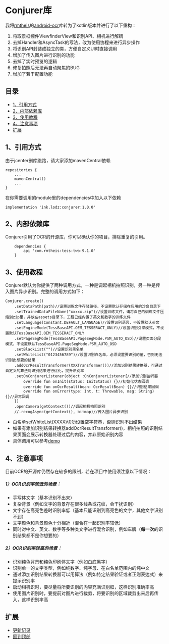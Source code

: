 # Conjurer库
我将[rmtheis](https://github.com/rmtheis)的[android-ocr](https://github.com/rmtheis/android-ocr)库转为了kotlin版本并进行了以下重构：
1. 将取景框控件ViewfinderView和识别API、相机进行解耦
2. 去掉Handler和AsyncTask的写法，改为使用协程来进行异步操作
3. 将识别API封装成独立的类，方便自定义UI时直接调用
4. 增加了传入图片进行识别的功能
5. 去掉了实时预览的逻辑
6. 修复拍照后无法再自动聚焦的BUG
7. 增加了若干配置功能

## 目录
- [1、引用方式](https://github.com/LZ9/JsBridgeKt/blob/master/README_CN.md#1引用方式)
- [2、内部依赖库](https://github.com/LZ9/JsBridgeKt/blob/master/README_CN.md#1引用方式)
- [3、使用教程](https://github.com/LZ9/JsBridgeKt/blob/master/README_CN.md#2android端使用方式)
- [4、注意事项](https://github.com/LZ9/JsBridgeKt/blob/master/README_CN.md#2android端使用方式)
- [扩展](https://github.com/LZ9/JsBridgeKt/blob/master/README_CN.md#扩展)

## 1、引用方式
由于jcenter删库跑路，请大家添加mavenCentral依赖
```
repositories {
    ...
    mavenCentral()
    ...
}
```
在你需要调用的module里的dependencies中加入以下依赖
```
implementation 'ink.lodz:conjurer:1.0.0'
```

## 2、内部依赖库
Conjurer引用了OCR的开源库，你可以确认你的项目，排除重复的引用。
```
    dependencies {
        api 'com.rmtheis:tess-two:9.1.0'
    }
```

## 3、使用教程
Conjurer默认为你提供了两种调用方式，一种是调起相机拍照识别，另一种是传入图片异步识别。完整的调用方式如下：
```
Conjurer.create()
    .setDataPath(path)//设置训练文件存储路径，不设置默认存储在应用的沙盒目录下
    .setTrainedDataFileName("xxxxx.zip")//设置训练文件，请将自己的训练文件压缩到zip里，并放在assets目录下，工程已经内置了英文和数字的训练文件
    .setLanguage(Constant.DEFAULT_LANGUAGE)//设置识别语言，不设置默认英文
    .setEngineMode(TessBaseAPI.OEM_TESSERACT_ONLY)//设置识别引擎模式，不设置默认TessBaseAPI.OEM_TESSERACT_ONLY
    .setPageSegMode(TessBaseAPI.PageSegMode.PSM_AUTO_OSD)//设置页面分段模式，不设置默认TessBaseAPI.PageSegMode.PSM_AUTO_OSD
    .setBlackList("")//设置识别黑名单
    .setWhiteList("0123456789")//设置识别白名单，必须设置要识别的值，否则无法识别出想要的结果
    .addOcrResultTransformer(XXXTransformer())//添加识别结果转换器，可通过自定义的算法对识别结果进行优化，提升识别率
    .setOnConjurerListener(object :OnConjurerListener{//添加识别监听器
        override fun onInit(status: InitStatus) {}//初始化状态回调
        override fun onOcrResult(bean: OcrResultBean) {}//识别结果回调
        override fun onError(type: Int, t: Throwable, msg: String) {}//异常回调
    })
    .openCamera(getContext())//调起相机拍照识别
    //.recogAsync(getContext(), bitmap)//传入图片异步识别
```
- 白名单setWhiteList(XXXX)切勿设置空字符串，否则识别不出结果
- 如果有添加识别结果转换器addOcrResultTransformer()，相机拍照的识别结果页面会展示转换器处理过后的内容，并非原始识别内容
- 具体调用可以参考[demo](https://github.com/rmtheis/android-ocr)

## 4、注意事项
目前OCR的开源库仍然存在较多的限制，若在项目中使用须注意以下情况：
##### 1）OCR识别率较低的场景：
- 手写体文字（基本识别不出来）
- 复杂背景（例如文字的背景存在很多线条或花纹，会干扰识别）
- 文字存在高亮色差时识别率低（基本只能识别到高亮色的文字，其他文字识别不到）
- 文字颜色和背景颜色十分相近（混合在一起识别率较低）
- 同时对中文、英文、数字等多种类文字进行混合识别，例如车牌（**每一次**的识别结果都不是你想要的）

##### 2）OCR识别率较高的场景：
- 识别纯色背景和纯色印刷体文字（例如白底黑字）
- 识别单一的文字类型，例如纯数字、纯字母、在白名单范围内的纯中文
- 通过添加识别结果转换器可以用算法（例如特定结果验证或者正则表达式）来提示识别率
- 启动相机识时，要尽量将所要识别的内容充满识别框，这样识别准确率高
- 使用图片识别时，要提前对图片进行裁剪，将要识别的区域裁剪出来后再传入，这样识别率高

## 扩展

- [更新记录](https://github.com/LZ9/JsBridgeKt/blob/master/jsbridgekt/readme_update.md)
- [回到顶部](https://github.com/LZ9/JsBridgeKt/blob/master/README_CN.md#jsbridgekt库)

